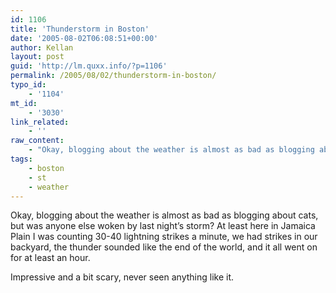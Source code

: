 ```yaml
---
id: 1106
title: 'Thunderstorm in Boston'
date: '2005-08-02T06:08:51+00:00'
author: Kellan
layout: post
guid: 'http://lm.quxx.info/?p=1106'
permalink: /2005/08/02/thunderstorm-in-boston/
typo_id:
    - '1104'
mt_id:
    - '3030'
link_related:
    - ''
raw_content:
    - "Okay, blogging about the weather is almost as bad as blogging about cats, but was anyone else woken by last night\\'s storm?  At least here in Jamaica Plain I was counting 30-40 lightning strikes a minute, we had strikes in our backyard, the thunder sounded like the end of the world, and it all went on for at least an hour.  \n\nImpressive and a bit scary, never seen anything like it."
tags:
    - boston
    - st
    - weather
---
```


Okay, blogging about the weather is almost as bad as blogging about cats, but was anyone else woken by last night’s storm? At least here in Jamaica Plain I was counting 30-40 lightning strikes a minute, we had strikes in our backyard, the thunder sounded like the end of the world, and it all went on for at least an hour.

Impressive and a bit scary, never seen anything like it.